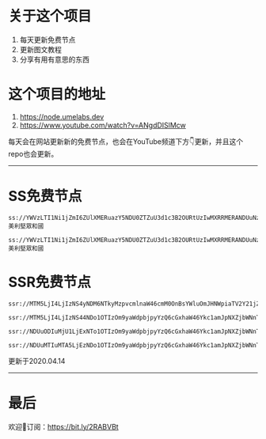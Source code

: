 # 关于这个项目
1. 每天更新免费节点
2. 更新图文教程
3. 分享有用有意思的东西

# 这个项目的地址
1. https://node.umelabs.dev
2. https://www.youtube.com/watch?v=ANgdDISlMcw

每天会在网站更新新的免费节点，也会在YouTube频道下方👇更新，并且这个repo也会更新。







---

# SS免费节点

```http
ss://YWVzLTI1Ni1jZmI6ZUlXMERuazY5NDU0ZTZuU3d1c3B2OURtUzIwMXRRMERANDUuNzkuMjI0LjE5MTo4MDk5#美利堅眾和國
```

```http
ss://YWVzLTI1Ni1jZmI6ZUlXMERuazY5NDU0ZTZuU3d1c3B2OURtUzIwMXRRMERANDUuNzkuNzEuMTgzOjgwOTk=#美利堅眾和國
```

# SSR免费节点

```http
ssr://MTM5LjI4LjIzNS4yNDM6NTkyMzpvcmlnaW46cmM0OnBsYWluOmJHNWpiaTV2Y21jZ05qWm4vP29iZnNwYXJhbT0mcmVtYXJrcz01clNiNXAySjU1LTJRUSZncm91cD1URzVqYmk1dmNtYw
```

```http
ssr://MTM5LjI4LjIzNS44NDo1OTIzOm9yaWdpbjpyYzQ6cGxhaW46Ykc1amJpNXZjbWNnTmpabi8_b2Jmc3BhcmFtPSZyZW1hcmtzPTVyU2I1cDJKNTUtMlFnJmdyb3VwPVRHNWpiaTV2Y21j
```

```http
ssr://NDUuODIuMjU1LjExNTo1OTIzOm9yaWdpbjpyYzQ6cGxhaW46Ykc1amJpNXZjbWNnTmpabi8_b2Jmc3BhcmFtPSZyZW1hcmtzPTVyU2I1cDJKNTUtMlF3Jmdyb3VwPVRHNWpiaTV2Y21j
```

```http
ssr://NDUuMTIuMTA5LjEzNDo1OTIzOm9yaWdpbjpyYzQ6cGxhaW46Ykc1amJpNXZjbWNnTmpabi8_b2Jmc3BhcmFtPSZyZW1hcmtzPTVyU2I1cDJKNTUtMlJBJmdyb3VwPVRHNWpiaTV2Y21j
```

更新于2020.04.14

---

# 最后
欢迎👏订阅：https://bit.ly/2RABVBt